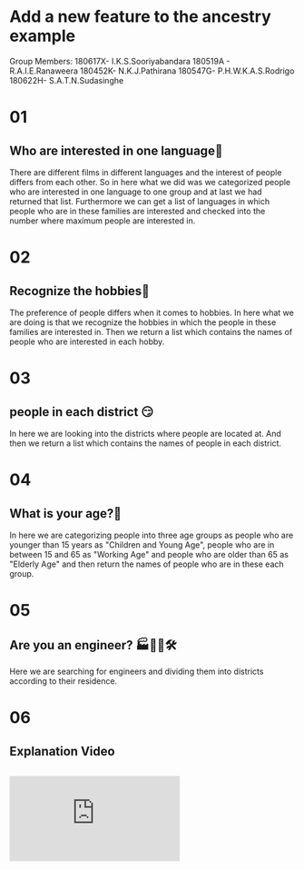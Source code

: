 # Add a new feature to the ancestry example
Group Members:
180617X- I.K.S.Sooriyabandara 
180519A - R.A.I.E.Ranaweera
180452K- N.K.J.Pathirana
180547G- P.H.W.K.A.S.Rodrigo
180622H- S.A.T.N.Sudasinghe


# 01 

## Who are interested in one language🤨


There are different films in different languages and the interest of people differs from each other. So in here what we did was we categorized people who are interested in one language to one group and at last we had returned that list. Furthermore we can get a list of languages in which people who are in these families are interested and checked into the number where maximum people are interested in.

# 02
## Recognize the hobbies🤔
The preference of people differs when it comes to hobbies. In here what we are doing is that we recognize the hobbies in which the people in these families are interested in. Then we return a list which contains the names of people who are interested in each hobby.


# 03

## people in each district 😏

In here we are looking into the districts where people are located at. And then we return a list which contains the names of people in each district.

# 04

## What is your age?👴

In here we are categorizing people into three age groups as people who are younger than 15 years as "Children and Young Age", people who are in between 15 and 65 as "Working Age" and people who are older than 65 as "Elderly Age" and then return the names of people who are in these each group.            
 
 # 05

## Are you an engineer? 🏭👨‍🔧🛠


Here we are searching for engineers and dividing them into districts according to their residence.

 # 06
## Explanation Video
```
```
 <iframe src="https://www.youtube.com/watch?v=9pmjTLTL4sc" frameborder="0" allowfullscreen="true"> </iframe>